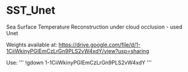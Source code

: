# SST_Unet
Sea Surface Temperature Reconstruction under cloud occlusion - used Unet


Weights available at: 
https://drive.google.com/file/d/1-1CiiWkinyPGIEmCzLrGn9PLS2vW4xdY/view?usp=sharing

Use:
'''
!gdown 1-1CiiWkinyPGIEmCzLrGn9PLS2vW4xdY
'''
